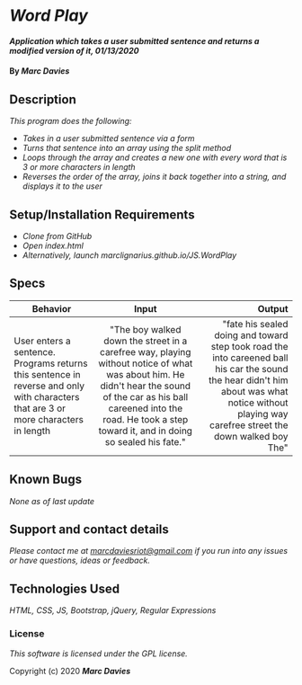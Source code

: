# _Word Play_

#### _Application which takes a user submitted sentence and returns a modified version of it, 01/13/2020_

#### By _**Marc Davies**_

## Description

_This program does the following:_

* _Takes in a user submitted sentence via a form_
* _Turns that sentence into an array using the split method_
* _Loops through the array and creates a new one with every word that is 3 or more characters in length_
* _Reverses the order of the array, joins it back together into a string, and displays it to the user_

## Setup/Installation Requirements

* _Clone from GitHub_
* _Open index.html_
* _Alternatively, launch marclignarius.github.io/JS.WordPlay_

## Specs

| Behavior | Input | Output |
| ------------- |:-------------:| -----:|
| User enters a sentence. Programs returns this sentence in reverse and only with characters that are 3 or more characters in length | "The boy walked down the street in a carefree way, playing without notice of what was about him. He didn't hear the sound of the car as his ball careened into the road. He took a step toward it, and in doing so sealed his fate." | "fate his sealed doing and toward step took road the into careened ball his car the sound the hear didn't him about was what notice without playing way carefree street the down walked boy The" |

## Known Bugs

_None as of last update_

## Support and contact details

_Please contact me at marcdaviesriot@gmail.com if you run into any issues or have questions, ideas or feedback._

## Technologies Used

_HTML, CSS, JS, Bootstrap, jQuery, Regular Expressions_

### License

*This software is licensed under the GPL license.*

Copyright (c) 2020 **_Marc Davies_**
